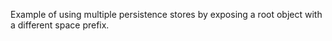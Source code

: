 Example of using multiple persistence stores by exposing a root
object with a different space prefix.
